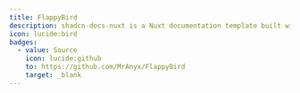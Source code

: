 ```yaml
---
title: FlappyBird
description: shadcn-docs-nuxt is a Nuxt documentation template built with Nuxt Content and shadcn-vue.
icon: lucide:bird
badges:
  - value: Source
    icon: lucide:github
    to: https://github.com/MrAnyx/FlappyBird
    target: _blank
---
```

